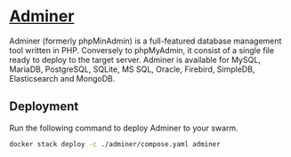 # [Adminer](https://www.adminer.org)

Adminer (formerly phpMinAdmin) is a full-featured database management tool written in PHP. Conversely to phpMyAdmin, it consist of a single file ready to deploy to the target server. Adminer is available for MySQL, MariaDB, PostgreSQL, SQLite, MS SQL, Oracle, Firebird, SimpleDB, Elasticsearch and MongoDB.

## Deployment

Run the following command to deploy Adminer to your swarm.

```bash
docker stack deploy -c ./adminer/compose.yaml adminer
```
